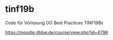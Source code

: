 # tinf19b
Code für Vorlesung OO Best Practices TINF19Bx

https://moodle.dhbw.de/course/view.php?id=4798
